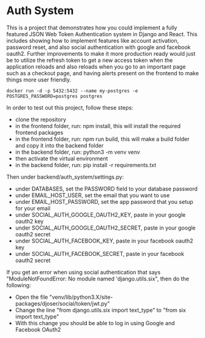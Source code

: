 # Auth System

This is a project that demonstrates how you could implement a fully featured JSON Web Token Authentication system in Django and React. This includes showing how to implement features like account activation, password reset, and also social authentication with google and facebook oauth2. Further improvements to make it more production ready would just be to utilize the refresh token to get a new access token when the application reloads and also reloads when you go to an important page such as a checkout page, and having alerts present on the frontend to make things more user friendly.

`docker run -d -p 5432:5432 --name my-postgres -e POSTGRES_PASSWORD=postgres postgres`

In order to test out this project, follow these steps:

-   clone the repository
-   in the frontend folder, run: npm install, this will install the required frontend packages
-   in the frontend folder, run: npm run build, this will make a build folder and copy it into the backend folder
-   in the backend folder, run: python3 -m venv venv
-   then activate the virtual environment
-   in the backend folder, run: pip install -r requirements.txt

Then under backend/auth_system/settings.py:

-   under DATABASES, set the PASSWORD field to your database password
-   under EMAIL_HOST_USER, set the email that you want to use
-   under EMAIL_HOST_PASSWORD, set the app password that you setup for your email
-   under SOCIAL_AUTH_GOOGLE_OAUTH2_KEY, paste in your google oauth2 key
-   under SOCIAL_AUTH_GOOGLE_OAUTH2_SECRET, paste in your google oauth2 secret
-   under SOCIAL_AUTH_FACEBOOK_KEY, paste in your facebook oauth2 key
-   under SOCIAL_AUTH_FACEBOOK_SECRET, paste in your facebook oauth2 secret

If you get an error when using social authentication that says "ModuleNotFoundError: No module named 'django.utils.six", then do the following:

-   Open the file "venv/lib/python3.X/site-packages/djoser/social/token/jwt.py"
-   Change the line "from django.utils.six import text_type" to "from six import text_type"
-   With this change you should be able to log in using Google and Facebook OAuth2
